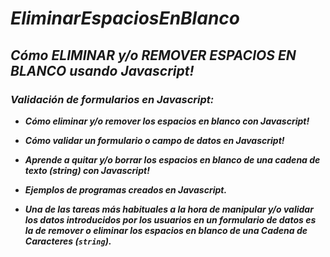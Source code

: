 # **_EliminarEspaciosEnBlanco_**

## **_Cómo ELIMINAR y/o REMOVER ESPACIOS EN BLANCO usando Javascript!_**

### **_Validación de formularios en Javascript:_**

- **_Cómo eliminar y/o remover los espacios en blanco con Javascript!_**

- **_Cómo validar un formulario o campo de datos en Javascript!_**

- **_Aprende a quitar y/o borrar los espacios en blanco de una cadena de texto (string) con Javascript!_**

- **_Ejemplos de programas creados en Javascript._**

- **_Una de las tareas más habituales a la hora de manipular y/o validar los datos introducidos por los usuarios en un formulario de datos es la de remover o eliminar los espacios en blanco de una Cadena de Caracteres (```string```)._**
